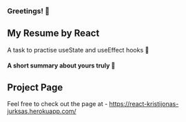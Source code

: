 ### Greetings! :wave:

## My Resume by React
A task to practise useState and useEffect hooks :paperclip: 

#### A short summary about yours truly :crocodile:  

## Project Page

Feel free to check out the page at - https://react-kristijonas-jurksas.herokuapp.com/
